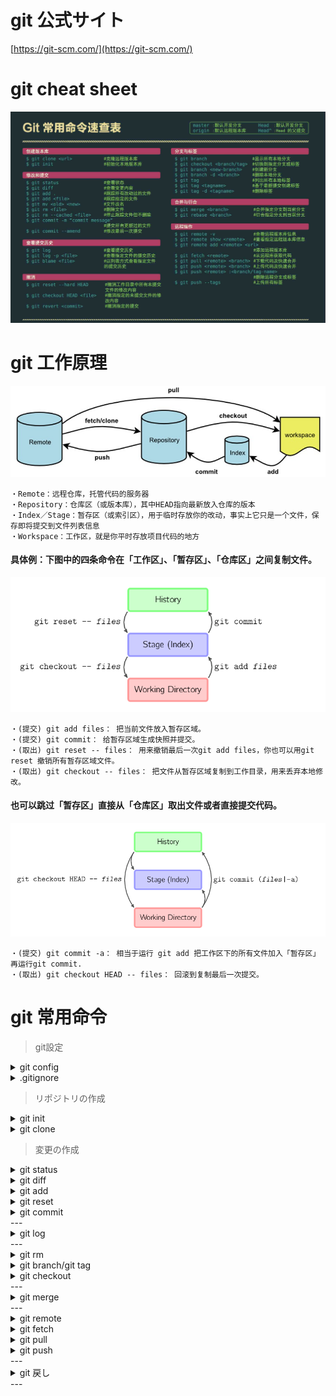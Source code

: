 # git 公式サイト
[https://git-scm.com/](https://git-scm.com/)



# git cheat sheet
![git](./git-cheat-sheet.png)




# git 工作原理
![git](./git-status.png)
```
・Remote：远程仓库，托管代码的服务器
・Repository：仓库区（或版本库），其中HEAD指向最新放入仓库的版本
・Index／Stage：暂存区（或索引区），用于临时存放你的改动，事实上它只是一个文件，保存即将提交到文件列表信息
・Workspace：工作区，就是你平时存放项目代码的地方
```
#### 具体例：下图中的四条命令在「工作区」、「暂存区」、「仓库区」之间复制文件。
![git](./basic-usage.svg.png)
```
・(提交) git add files： 把当前文件放入暂存区域。
・(提交) git commit： 给暂存区域生成快照并提交。
・(取出) git reset -- files： 用来撤销最后一次git add files，你也可以用git reset 撤销所有暂存区域文件。
・(取出) git checkout -- files： 把文件从暂存区域复制到工作目录，用来丢弃本地修改。
```
 #### 也可以跳过「暂存区」直接从「仓库区」取出文件或者直接提交代码。
![git](./basic-usage-2.svg.png)
```
・(提交) git commit -a： 相当于运行 git add 把工作区下的所有文件加入「暂存区」再运行git commit.
・(取出) git checkout HEAD -- files： 回滚到复制最后一次提交。
```




# git 常用命令

> git設定
<details>
<summary>git config</summary>

|<div style="width:290px">コマンド</div>|説明|
|---|---|
|`git --version`                          |gitバージョンを表示|
|`git config --list`                      |設定一覧を表示|
|`git config --global user.name <name>`   |コミット操作に付加されるあなたの<font color="Blue">名前</font>を設定|
|`git config --global user.email <email>` |コミット操作に付加されるあなたの<font color="Blue">メールアドレス</font>を設定|
|`git config --global color.ui auto`      |デフォルトでは color.ui は auto に設定|
|`git config --global alias.<alias-name> <git-command>`<br>例：<br>&nbsp;git config --global alias.co checkout<br>&nbsp;git config --global alias.br branch<br>&nbsp;git config --global alias.ci commit<br>&nbsp;git config --global alias.st status<br>  |コマンドのショットキー、configファイルは下記のように<br>[alias]<br>&nbsp;co = checkout<br>&nbsp;br = branch<br>&nbsp;ci = commit<br>&nbsp;st = status|
|`--local`                                |ローカルの構成ファイル<br>個別Gitリポジトリ <font color="Blue">.git/config</font>に保存される|
|`--global`                               |ユーザーレベルの構成ファイル、ユーザホームに保存される<br>・UNIXの場合は <font color="Blue">~/.gitconfig</font>に保存される<br>・Windowsの場合は <font color="Blue">C:\Users\<ユーザー名>\.gitconfig</font>に保存される|
|`--system`                               |システムレベルの構成ファイル<br>・UNIXの場合は <font color="Blue">/etc/gitconfig</font>に保存される<br>・Windowsの場合は <font color="Blue">C:\ProgramData\Git\config</font>に保存される|
</details>

<details>
<summary>.gitignore</summary>

ホームディレクトリで構わないので、ファイルは自分で作成する必要がある。<br>`git config --global core.excludesFile ~/.gitignore` 場所指定
|パターン|一致する例|説明|
|---|---|---|
|`*.log`                  |debug.log<br>logs/debug.log                       |アスタリスクは、0 個以上の文字に一致するワイルドカードです|
|`*.log  !important.log`  |debug.log<br>but no<br>important.log              |感嘆符をパターンの先頭に追加すると、パターンを否定します。ファイルが、あるパターンと一致するが、ファイルの後半で定義済みの否定パターンとも一致する場合、そのファイルは無視されません|
|`debug?.log`             |debug0.log<br>debugg.log<br>but not<br>debug10.log|疑問符は正確に 1 文字に一致します|
|`debug[0-9].log`         |debug0.log<br>debug1.log<br>but not<br>debug10.log|角括弧を使用して、指定した範囲の 1 文字を照合することもできます|
|`debug[a-z].log`         |debuga.log<br>debugb.log<br>but not<br>debug1.log |範囲は数値またはアルファベットです|
</details>



> リポジトリの作成
<details>
<summary>git init</summary>

|<div style="width:290px">コマンド</div>|説明|
|---|---|
|`git init`                               |現在のディレクトリをリポジトリに変換、.git サブディレクトリが追加される|
|`git init <directory>`                   |指定したディレクトリにリポジトリを作成、.git サブディレクトリが追加される|
|`git init --bare`                        |<font color="Blue">ベアリポジトリ</font>、ファイルを持たないリポジトリを作成、ファイルの編集や変更はできない|
|`git init --template=<template>`         |＜template＞からファイルをコピーし、新しい Gitリポジトリを作成|
</details>

<details>
<summary>git clone</summary>

|<div style="width:500px">コマンド</div>|説明|
|---|---|
|`git clone <repo>`                       |現在のディレクトリでリポジトリをコピー作成|
|`git clone <repo> <directory>`           |指定したローカルディレクトリでリポジトリをコピー作成|
|`git clone --branch <branch> <repo>`     |リモートの HEADが指すブランチ(通常は mainブランチ)の代わりに、特定のブランチを指定|
|`git clone --branch <tag> <repo>`        |特定のタグを指定しても同じ操作が可能|
|`git clone --bare`                       |git init --bareと同様にベアリポジトリとなり、ファイルの実態が持たない|
|`git clone --template=<template> <repo>` |リポジトリをクローンして、指定した＜template＞のテンプレートを適用|
</details>




> 変更の作成
<details>
<summary>git status</summary>

|コマンド|説明|
|---|---|
|`git status`                 |コミット済みの履歴情報は含まれないため、git logを使う必要がある|
|`git status -s`              |例：<br>?? xxxx.txt　# ??= Untracked<br>A xxxx.txt　# A= added<br>M xxxx.txt　# M= Modified<br>コミットされると表示されなくなる|
</details>

<details>
<summary>git diff</summary>

![git](./diff.svg.png)
|コマンド|説明|
|---|---|
|`git diff`                          |まだステージされていないファイルの差分を表示します|
|`git diff --staged`                 |ステージングと最後のファイルバージョンとの差分を表示します|
|`git diff --cached`                 |git addした後に、インデックスと最新のコミットとの変更点|
|`git diff HEAD^`                    |git commitした後に、コミットした箇所を表示、最新のコミットと最新のコミットのひとつ前の差分|
|`git diff HEAD..origin/ブランチ名`   |git pullする前に、ローカルの最新コミットと pull先のリモートリポジトリとの変更点|
|`git diff origin/ブランチ名..HEAD`   |git pushする前に、git commitした後にリモートリポジトリとこれから push したい箇所の変更点|
|`git diff ブランチA..ブランチB`      |ブランチ同士を比較する、Pull Requestを送る前に、自分が作ったブランチとマスタとの変更点|
</details>

<details>
<summary>git add</summary>

|コマンド|説明|
|---|---|
|`git add .`                  |すべての変更をステージして次回のコミット対象|
|`git add <file>`             |指定したファイルの変更をステージして次回のコミット対象|
|`git add -f <file>`          |無視されたファイルを強制的にコミット対象にする|
</details>

<details>
<summary>git reset</summary>

![git](./reset-commit.svg.png)
###### reset命令把当前分支指向另一个位置，并且有选择的变动工作目录和索引。也用来在从历史仓库中复制文件到索引，而不动工作目录。
![git](./reset.svg.png)
###### 如果没有给出提交点的版本号，那么默认用HEAD。这样，分支指向不变，但是索引会回滚到最后一次提交，如果用--hard选项，工作目录也同样。
|コマンド|説明|
|---|---|
|`git reset`              |ファイルをステージングから外しますが、その内容は保持します|
</details>

<details>
<summary>git commit</summary>

![git](./commit-main.svg.png)
###### 图中，当前分支是main。 在运行命令之前，main指向ed489，提交后，main指向新的节点f0cec
![git](./commit-amend.svg.png)
###### 想更改一次提交，使用 git commit --amend。git会使用与当前提交相同的父节点进行一次新提交，旧的提交会被取消
|コマンド|説明|
|---|---|
|`git commit -m "<message>" ` |テキストエディターは起動せず、ステージされたスナップショットを即座コミット|
|`git commit -a`              |作業ディレクトリにおけるすべての変更のスナップショットをコミット|
|`git commit -am "<message>" `|-a と -m を組み合わせたコマンド。この組み合わせではすべての変更をコミット|
|`git commit --amend`         |新しいコミットを作成する代わりに、ステージした変更が直前のコミットに追加される|
</details>
---



<details>
<summary>git log</summary>

|コマンド|説明|
|---|---|
|`git log`                       |コミット済みのスナップショットを表示|
|`git log -n <limit>`            |git log -n 3 表示するコミット数は 3|
|`git log --oneline`             |各コミットを 1 行にまとめる|
|`git log --stat`                |通常の git log 情報に加えて、改変されたファイルおよびその中での追加行数と削除行数を増減数で表示|
|`git log -p`                    |各コミットを表すパッチを表示、各コミットの完全な差分を表示。プロジェクト履歴で取得可能な最も詳細なビュー|
|`git log --author= <pattern>`   |Search for commits by a particular author.|
|`git log --grep=<pattern>`      |Search for commits with a commit message that matches <pattern>.|
|`git log <since>..<until>`      |Show commits that occur between <since> and <until>. Args can be a commit ID, branch name, HEAD, or any other kind of revision reference.|
|`git log -- <file>`             |指定されたファイルを含むコミットのみを表示|
|`git log --follow [file]        |名前の変更を含む指定したファイルのバージョン履歴の一覧を表示します|
|`git log --graph --decorate`    |--graph フラグを指定すると、コミットメッセージの左側にテキストベースのコミットの図が描画される<br>--decorate はブランチの名前または表示されるコミットのタグを追加|
</details>
---


<details>
<summary>git rm</summary>

|コマンド|説明|
|---|---|
|`git rm <file>`              |ステージングと作業ディレクトリから物理削除、コミットされるまでgit reset HEADで取り消せる|
|`git rm --cached <file>`     |リポジトリから論理削除、作業ディレクトリに実ファイルは残る|
</details>




<details>
<summary>git branch/git tag</summary>

|コマンド|説明|
|---|---|
|`git branch`                      |ローカルリポジトリ内のブランチを一覧表示|
|`git branch -r`                   |リモートリポジトリ内のブランチを一覧表示|
|`git branch -a`                   |すべてのブランチを一覧表示|
|`git branch <branch>`             |新規ブランチを作成、作成された新規ブランチはチェックアウトされない|
|`git branch -d <branch>`          |指定したブランチを削除|
|`git branch -D <branch>`          |指定したブランチにマージされていない変更が残っていたとしても強制削除|
|`git branch -m <branch>`          |現在のブランチの名前を<branch>に変更|
|`git tag`                         |タグ一覧|
|`git tag -a <tag>`                |指定した新しい注釈付きタグを作成|
|`git tag -a <tag> -m "<message>"` |指定した新しい注釈付きタグを即座に作成|
|`git tag -d <tag>`                |指定したタグを削除|
|`git show <tag>`                  |指定したタグの内容を表示|
</details>


<details>
<summary>git checkout</summary>

![git](./checkout-files.svg.png)
![git](./checkout-detached.svg.png)
![git](./checkout-b-detached.svg.png)
###### ブランチの作成、ブランチの切り替え、リモート・ブランチのチェックアウトに使用
|コマンド|説明|
|---|---|
|`git checkout -b <branch>`   |ブランチを新規作成&チェックアウト|
|`git checkout <branch>`      |指定ブランチをチェックアウト|
|`git checkout <tag>`         |指定タグをチェックアウト|
|`git checkout .`             |最新チェックアウト|
</details>
---


<details>
<summary>git merge</summary>

|コマンド|説明|
|---|---|
|`git merge ＜branch＞`    |指定した <branch> を現在のブランチにマージ|
|`git merge origin/master` |指定した リモートmasterブランチ を現在のブランチにマージ|
</details>
---



<details>
<summary>git remote</summary>

git clone コマンドを使用してリポジトリをクローンすると、クローンされたリポジトリをポイントバックする origin という名称のリモート接続が自動的に作成<br>
.git/config ファイルを直接編集することもできる
|コマンド|説明|
|---|---|
|`git remote -v`                          |リモート接続の一覧を表示| 
|`git remote add <name> <url>`            |リモートリポジトリへの接続を追加| 
|`git remote rm <name>`                   |リモートリポジトリへの接続を削除|
|`git remote rename <old-name> <new-name>`|リモート接続名称変更|
</details>


<details>
<summary>git fetch</summary>

リモートコンテンツがダウンロードされるが、git mergeが実行されず、ローカルリポジトリの作業状態は更新されない
|コマンド|説明|
|---|---|
|`git fetch <remote>`                     |リモートリポジトリからフェッチ、統合せず|
|`git fetch <remote> <branch>`            |特定ブランチと同期する<br>例：`git fetch origin HEAD`|
|`git fetch --all`                        |登録されたリモートとブランチをすべてフェッチする|
</details>



<details>
<summary>git pull</summary>

リモートコンテンツがダウンロードされ、すぐにgit mergeが実行され、新しいリモートコンテンツのマージコミットが作成<br>
--rebase オプションは、不要なマージ コミットを防止することによって直線的な履歴を確保するために使用できます。<br>
多くの開発者はマージよりもリベースを優先します。これは、「他のすべての人が行った変更の上に自分の変更を加えたい」<br>
`git config --global branch.autosetuprebase always` 実行すると、すべての git pull コマンドで統合の際に git rebase が使用される
|コマンド|説明|
|---|---|
|`git pull <remote>`                      |指定したリモートにおけるコピーをフェッチして、それをローカルのコピーに即時マージ|
|`git pull`                               |git fetch origin HEAD および git merge HEAD に相当|
|`git pull --rebase origin`               |プルと同じく、git mergeを使用してリモート ブランチをローカル ブランチと統合するのではなく、git rebaseを使用|
</details>



<details>
<summary>git push</summary>

|コマンド|説明|
|---|---|
|`git push <remote> <branch>`             |Push the branch to <remote>, along with necessary commits and objects. Creates named branch in the remote repo if it doesn’t exist.
|`git push <remote> --force`              |Forces the git push even if it results in a non-fast-forward merge. Do not use the --force flag unless you’re absolutely sure you know what you’re doing. 
|`git push <remote> --all`                |Push all of your local branches to the specified remote.
|`git push <remote> --tags`               |Tags aren’t automatically pushed when you push a branch or use the --all flag. The --tags flag sends all of your local tags to the remote repo. 
|`git push origin master`                 |リモートブランチmasterにプッシュ|
|`git push origin <tag>`                  |ブランチと似ている。タグは明示的に渡す必要があり|
</details>
---


<details>
<summary>git 戻し</summary>

![git](./reset-commit.svg.png)
###### reset命令把当前分支指向另一个位置，并且有选择的变动工作目录和索引。也用来在从历史仓库中复制文件到索引，而不动工作目录。
![git](./reset.svg.png)
###### 如果没有给出提交点的版本号，那么默认用HEAD。这样，分支指向不变，但是索引会回滚到最后一次提交，如果用--hard选项，工作目录也同样。
|コマンド|説明|
|---|---|
|`git reset`              |現在のコミットから後戻りする、プロジェクト履歴から削除するため、公開済み履歴の操作は厳禁|
|`git reset HEAD`         |現在コミットの1回分前に戻す|
|`git reset HEAD~2`       |現在コミットの2回分前に戻す、実質的には直近二つのスナップショットをプロジェクト履歴から削除する|
|`git revert`             |公開済みのコミットを訂正する場合のコマンド、履歴における任意の時点でのコミットをターゲットにできる、履歴として追加される形|
|`git rebase -i <base>`   |古いコミットや複数のコミットの変更、 直前のコミットを変更するには`git commit --amend`|
|`git reflog`             |ブランチの先端に対する更新を記録|
|`git clean -n`           |追跡対象外ファイルを操作します、作業ディレクトリの変更を元に戻す、削除する前に確認表示|
|`git clean -f`           |追跡対象外ファイルを操作します、作業ディレクトリの変更を元に戻す、強制削除|
</details>
---
